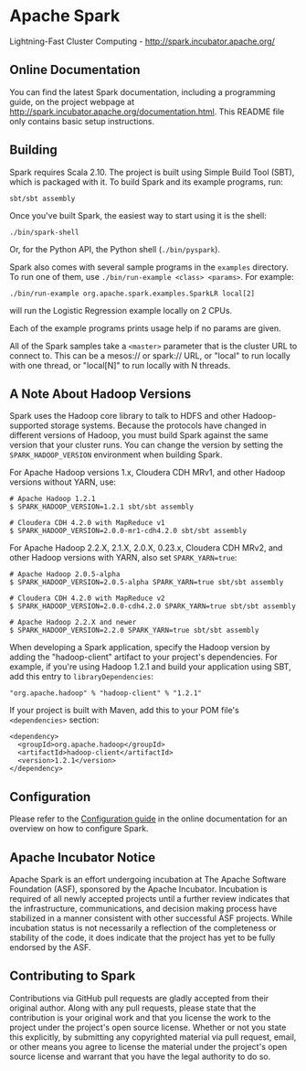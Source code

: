 # Apache Spark

Lightning-Fast Cluster Computing - <http://spark.incubator.apache.org/>


## Online Documentation

You can find the latest Spark documentation, including a programming
guide, on the project webpage at <http://spark.incubator.apache.org/documentation.html>.
This README file only contains basic setup instructions.


## Building

Spark requires Scala 2.10. The project is built using Simple Build Tool (SBT),
which is packaged with it. To build Spark and its example programs, run:

    sbt/sbt assembly

Once you've built Spark, the easiest way to start using it is the shell:

    ./bin/spark-shell

Or, for the Python API, the Python shell (`./bin/pyspark`).

Spark also comes with several sample programs in the `examples` directory.
To run one of them, use `./bin/run-example <class> <params>`. For example:

    ./bin/run-example org.apache.spark.examples.SparkLR local[2]

will run the Logistic Regression example locally on 2 CPUs.

Each of the example programs prints usage help if no params are given.

All of the Spark samples take a `<master>` parameter that is the cluster URL
to connect to. This can be a mesos:// or spark:// URL, or "local" to run
locally with one thread, or "local[N]" to run locally with N threads.


## A Note About Hadoop Versions

Spark uses the Hadoop core library to talk to HDFS and other Hadoop-supported
storage systems. Because the protocols have changed in different versions of
Hadoop, you must build Spark against the same version that your cluster runs.
You can change the version by setting the `SPARK_HADOOP_VERSION` environment
when building Spark.

For Apache Hadoop versions 1.x, Cloudera CDH MRv1, and other Hadoop
versions without YARN, use:

    # Apache Hadoop 1.2.1
    $ SPARK_HADOOP_VERSION=1.2.1 sbt/sbt assembly

    # Cloudera CDH 4.2.0 with MapReduce v1
    $ SPARK_HADOOP_VERSION=2.0.0-mr1-cdh4.2.0 sbt/sbt assembly

For Apache Hadoop 2.2.X, 2.1.X, 2.0.X, 0.23.x, Cloudera CDH MRv2, and other Hadoop versions
with YARN, also set `SPARK_YARN=true`:

    # Apache Hadoop 2.0.5-alpha
    $ SPARK_HADOOP_VERSION=2.0.5-alpha SPARK_YARN=true sbt/sbt assembly

    # Cloudera CDH 4.2.0 with MapReduce v2
    $ SPARK_HADOOP_VERSION=2.0.0-cdh4.2.0 SPARK_YARN=true sbt/sbt assembly

    # Apache Hadoop 2.2.X and newer
    $ SPARK_HADOOP_VERSION=2.2.0 SPARK_YARN=true sbt/sbt assembly

When developing a Spark application, specify the Hadoop version by adding the
"hadoop-client" artifact to your project's dependencies. For example, if you're
using Hadoop 1.2.1 and build your application using SBT, add this entry to
`libraryDependencies`:

    "org.apache.hadoop" % "hadoop-client" % "1.2.1"

If your project is built with Maven, add this to your POM file's `<dependencies>` section:

    <dependency>
      <groupId>org.apache.hadoop</groupId>
      <artifactId>hadoop-client</artifactId>
      <version>1.2.1</version>
    </dependency>


## Configuration

Please refer to the [Configuration guide](http://spark.incubator.apache.org/docs/latest/configuration.html)
in the online documentation for an overview on how to configure Spark.


## Apache Incubator Notice

Apache Spark is an effort undergoing incubation at The Apache Software
Foundation (ASF), sponsored by the Apache Incubator. Incubation is required of
all newly accepted projects until a further review indicates that the
infrastructure, communications, and decision making process have stabilized in
a manner consistent with other successful ASF projects. While incubation status
is not necessarily a reflection of the completeness or stability of the code,
it does indicate that the project has yet to be fully endorsed by the ASF.


## Contributing to Spark

Contributions via GitHub pull requests are gladly accepted from their original
author. Along with any pull requests, please state that the contribution is
your original work and that you license the work to the project under the
project's open source license. Whether or not you state this explicitly, by
submitting any copyrighted material via pull request, email, or other means
you agree to license the material under the project's open source license and
warrant that you have the legal authority to do so.


